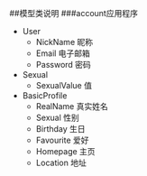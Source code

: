 ##模型类说明
###account应用程序
 * User
   * NickName 昵称
   * Email    电子邮箱
   * Password 密码
 * Sexual
   * SexualValue 值
 * BasicProfile
   * RealName 真实姓名
   * Sexual 性别
   * Birthday 生日
   * Favourite 爱好
   * Homepage 主页
   * Location 地址
